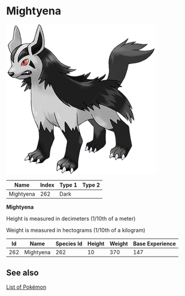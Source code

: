 # Mightyena


![Mightyena](images/262.png)

| **Name** | **Index** | **Type 1** | **Type 2** |
|----|----|----|----|
| Mightyena | 262 | Dark  |  |

**Mightyena** 


Height is measured in decimeters (1/10th of a meter)

Weight is measured in hectograms (1/10th of a kilogram)

| **Id** | **Name** | **Species Id** | **Height** | **Weight** | **Base Experience** |
|--------|----------|----------------|------------|------------|---------------------|
| 262 | Mightyena | 262 | 10 | 370 | 147 |


## See also

[List of Pokémon](../pokemon.md)
